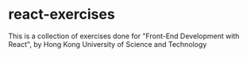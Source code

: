 # react-exercises
This is a collection of exercises done for "Front-End Development with React", by Hong Kong University of Science and Technology
